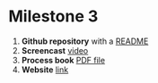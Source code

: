 # Milestone 3

1. **Github repository** with a [README](docs/README.md)
2. **Screencast** [video](https://www.youtube.com/watch?v=qjn__BGkVL0)
3. **Process book** [PDF file](process_book.pdf)
4. **Website** [link](https://com-480-data-visualization.github.io/project-2023-dqw4w9wgxcq/)
